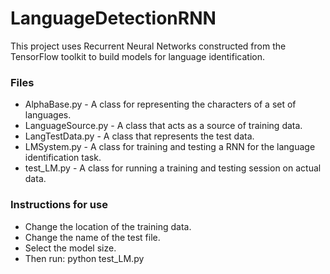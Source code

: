 # LanguageDetectionRNN
This project uses Recurrent Neural Networks constructed from the TensorFlow toolkit to build models for language identification.
### Files
* AlphaBase.py - A class for representing the characters of a set of languages.
* LanguageSource.py - A class that acts as a source of training data.
* LangTestData.py - A class that represents the test data.
* LMSystem.py - A class for training and testing a RNN for the language identification task.
* test_LM.py - A class for running a training and testing session on actual data.
### Instructions for use
* Change the location of the training data. 
* Change the name of the test file. 
* Select the model size.
* Then run: 
python test_LM.py